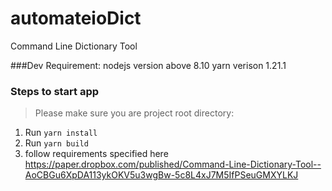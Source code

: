 # automateioDict
Command Line Dictionary Tool

###Dev Requirement: 
    nodejs version above 8.10
    yarn verison 1.21.1
    
    
### Steps to start app
> Please make sure you are project root directory:
1. Run `yarn install`
2. Run `yarn build`
3. follow requirements specified here https://paper.dropbox.com/published/Command-Line-Dictionary-Tool--AoCBGu6XpDA113ykOKV5u3wgBw-5c8L4xJ7M5IfPSeuGMXYLKJ

